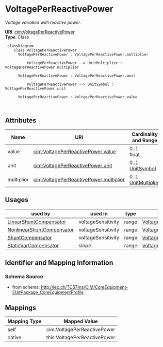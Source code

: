 # VoltagePerReactivePower


_Voltage variation with reactive power._





**URI**: [cim:VoltagePerReactivePower](http://iec.ch/TC57/CIM100#VoltagePerReactivePower)<br />
**Type**: Class




```mermaid
 classDiagram
    class VoltagePerReactivePower
      VoltagePerReactivePower : VoltagePerReactivePower.multiplier
        
          VoltagePerReactivePower --> UnitMultiplier : VoltagePerReactivePower.multiplier
        
      VoltagePerReactivePower : VoltagePerReactivePower.unit
        
          VoltagePerReactivePower --> UnitSymbol : VoltagePerReactivePower.unit
        
      VoltagePerReactivePower : VoltagePerReactivePower.value
        
      
```




<!-- no inheritance hierarchy -->


## Attributes


| Name | URI | Cardinality and Range | Description | Inheritance |
| ---  | --- | --- | --- | --- |
| value | [cim:VoltagePerReactivePower.value](http://iec.ch/TC57/CIM100#VoltagePerReactivePower.value) | 0..1 <br />  float  |  | direct |
| unit | [cim:VoltagePerReactivePower.unit](http://iec.ch/TC57/CIM100#VoltagePerReactivePower.unit) | 0..1 <br />  [UnitSymbol](UnitSymbol.md)  |  | direct |
| multiplier | [cim:VoltagePerReactivePower.multiplier](http://iec.ch/TC57/CIM100#VoltagePerReactivePower.multiplier) | 0..1 <br />  [UnitMultiplier](UnitMultiplier.md)  |  | direct |





## Usages

| used by | used in | type | used |
| ---  | --- | --- | --- |
| [LinearShuntCompensator](LinearShuntCompensator.md) | voltageSensitivity | range | [VoltagePerReactivePower](VoltagePerReactivePower.md) |
| [NonlinearShuntCompensator](NonlinearShuntCompensator.md) | voltageSensitivity | range | [VoltagePerReactivePower](VoltagePerReactivePower.md) |
| [ShuntCompensator](ShuntCompensator.md) | voltageSensitivity | range | [VoltagePerReactivePower](VoltagePerReactivePower.md) |
| [StaticVarCompensator](StaticVarCompensator.md) | slope | range | [VoltagePerReactivePower](VoltagePerReactivePower.md) |






## Identifier and Mapping Information







### Schema Source


* from schema: http://iec.ch/TC57/ns/CIM/CoreEquipment-EU#Package_CoreEquipmentProfile





## Mappings

| Mapping Type | Mapped Value |
| ---  | ---  |
| self | cim:VoltagePerReactivePower |
| native | this:VoltagePerReactivePower |




